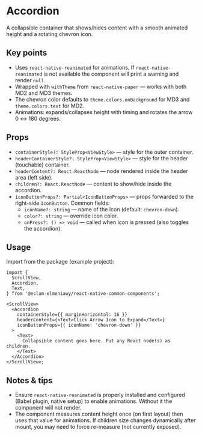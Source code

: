# Accordion

A collapsible container that shows/hides content with a smooth animated height and a rotating chevron icon.

## Key points

- Uses `react-native-reanimated` for animations. If `react-native-reanimated` is not available the component will print a warning and render `null`.
- Wrapped with `withTheme` from `react-native-paper` — works with both MD2 and MD3 themes.
- The chevron color defaults to `theme.colors.onBackground` for MD3 and `theme.colors.text` for MD2.
- Animations: expands/collapses height with timing and rotates the arrow 0 ↔ 180 degrees.

## Props

- `containerStyle?: StyleProp<ViewStyle>` — style for the outer container.
- `headerContainerStyle?: StyleProp<ViewStyle>` — style for the header (touchable) container.
- `headerContent?: React.ReactNode` — node rendered inside the header area (left side).
- `children?: React.ReactNode` — content to show/hide inside the accordion.
- `iconButtonProps?: Partial<IconButtonProps>` — props forwarded to the right-side `IconButton`. Common fields:
  - `iconName?: string` — name of the icon (default: `chevron-down`).
  - `color?: string` — override icon color.
  - `onPress?: () => void` — called when icon is pressed (also toggles the accordion).

## Usage

Import from the package (example project):

```tsx
import {
  ScrollView,
  Accordion,
  Text,
} from '@eslam-elmeniawy/react-native-common-components';

<ScrollView>
  <Accordion
    containerStyle={{ marginHorizontal: 16 }}
    headerContent={<Text>Click Arrow Icon to Expand</Text>}
    iconButtonProps={{ iconName: 'chevron-down' }}
  >
    <Text>
      Collapsible content goes here. Put any React node(s) as children.
    </Text>
  </Accordion>
</ScrollView>;
```

## Notes & tips

- Ensure `react-native-reanimated` is properly installed and configured (Babel plugin, native setup) to enable animations. Without it the component will not render.
- The component measures content height once (on first layout) then uses that value for animations. If children size changes dynamically after mount, you may need to force re-measure (not currently exposed).
